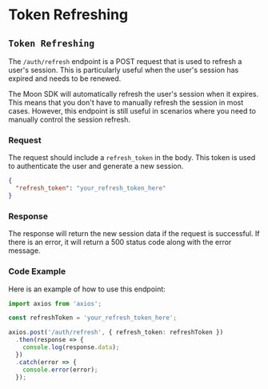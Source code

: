 # Token Refreshing

## `Token Refreshing`

The `/auth/refresh` endpoint is a POST request that is used to refresh a user's session. This is particularly useful when the user's session has expired and needs to be renewed.

The Moon SDK will automatically refresh the user's session when it expires. This means that you don't have to manually refresh the session in most cases. However, this endpoint is still useful in scenarios where you need to manually control the session refresh.

### Request

The request should include a `refresh_token` in the body. This token is used to authenticate the user and generate a new session.

```json
{
  "refresh_token": "your_refresh_token_here"
}
```

### Response

The response will return the new session data if the request is successful. If there is an error, it will return a 500 status code along with the error message.

### Code Example

Here is an example of how to use this endpoint:

```typescript
import axios from 'axios';

const refreshToken = 'your_refresh_token_here';

axios.post('/auth/refresh', { refresh_token: refreshToken })
  .then(response => {
    console.log(response.data);
  })
  .catch(error => {
    console.error(error);
  });
```

